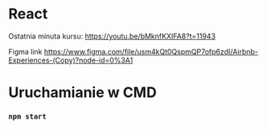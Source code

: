 # React

Ostatnia minuta kursu:
<https://youtu.be/bMknfKXIFA8?t=11943>

Figma link
<https://www.figma.com/file/usm4kQt0QspmQP7ofp6zdI/Airbnb-Experiences-(Copy)?node-id=0%3A1>

# Uruchamianie w CMD

### `npm start`

